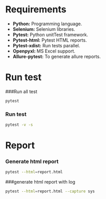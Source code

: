 # Requirements
* **Python:** Programming language.
* **Selenium:** Selenium libraries.
* **Pytest:** Python unitTest framework.
* **Pytest-html:** Pytest HTML reports.
* **Pytest-xdist:** Run tests parallel.
* **Openpyxl:** MS Excel support.
* **Allure-pytest:** To generate allure reports.

# Run test
###Run all test
```bash
pytest
```
### Run test
```bash
pytest -v -s
```

# Report
### Generate html report
```bash
pytest --html=report.html
```

###generate html report with log
```bash
pytest --html=report.html --capture sys
```